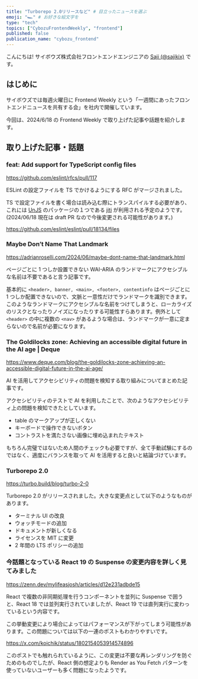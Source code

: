 ```yaml
---
title: "Turborepo 2.0リリースなど" # 目立ったニュースを選ぶ
emoji: "🏎️" # お好きな絵文字を
type: "tech"
topics: ["CybozuFrontendWeekly", "frontend"]
published: false
publication_name: "cybozu_frontend"
---
```


こんにちは! サイボウズ株式会社フロントエンドエンジニアの [Saji (@sajikix)](https://twitter.com/sajikix) です。

## はじめに

サイボウズでは毎週火曜日に Frontend Weekly という「一週間にあったフロントエンドニュースを共有する会」を社内で開催しています。

今回は、2024/6/18 の Frontend Weekly で取り上げた記事や話題を紹介します。

## 取り上げた記事・話題

### feat: Add support for TypeScript config files

https://github.com/eslint/rfcs/pull/117

ESLint の設定ファイルを TS でかけるようにする RFC がマージされました。

TS で設定ファイルを書く場合は読み込む際にトランスパイルする必要があり、これには [UnJS](https://unjs.io/) のパッケージの１つである [jiti](https://github.com/unjs/jiti) が利用される予定のようです。(2024/06/18 現在は draft PR なので今後変更される可能性があります。)

https://github.com/eslint/eslint/pull/18134/files

### Maybe Don’t Name That Landmark

https://adrianroselli.com/2024/06/maybe-dont-name-that-landmark.html

ページごとに 1 つしか設置できない WAI-ARIA のランドマークにアクセシブルな名前は不要であると言う記事です。

基本的に `<header>, banner, <main>, <footer>, contentinfo` はページごとに 1 つしか配置できないので、文脈と一意性だけでランドマークを識別できます。このようなランドマークにアクセシブルな名前をつけてしまうと、ローカライズのリスクとなったりノイズになったりする可能性すらあります。例外として `<header>` の中に複数の `<nav>` があるような場合は、ランドマークが一意に定まらないので名前が必要になります。

### The Goldilocks zone: Achieving an accessible digital future in the AI age | Deque

https://www.deque.com/blog/the-goldilocks-zone-achieving-an-accessible-digital-future-in-the-ai-age/

AI を活用してアクセシビリティの問題を検知する取り組みについてまとめた記事です。

アクセシビリティのテストで AI を利用したことで、次のようなアクセシビリティ上の問題を検知できたとしています。

- table のマークアップが正しくない
- キーボードで操作できないボタン
- コントラストを満たさない画像に埋め込まれたテキスト

もちろん完璧ではないため人間のチェックも必要ですが、全て手動試験にするのではなく、適度にバランスを取って AI を活用すると良いと結論づけています。

### Turborepo 2.0

https://turbo.build/blog/turbo-2-0

Turborepo 2.0 がリリースされました。大きな変更点として以下のようなものがあります。

- ターミナル UI の改良
- ウォッチモードの追加
- ドキュメントが新しくなる
- ライセンスを MIT に変更
- 2 年間の LTS ポリシーの追加

### 今話題となっている React 19 の Suspense の変更内容を詳しく見てみました

https://zenn.dev/mylifeasjosh/articles/d12e231adbde15

React で複数の非同期処理を行うコンポーネントを並列に Suspense で囲うと、React 18 では並列実行されていましたが、React 19 では直列実行に変わっているという内容です。

この挙動変更により場合によってはパフォーマンスが下がってしまう可能性があります。この問題については以下の一連のポストもわかりやすいです。

https://x.com/koichik/status/1802154053914574896

このポストでも触れられているように、この変更は不要な再レンダリングを防ぐためのものでしたが、React 側の想定よりも Render as You Fetch パターンを使っていないユーザーも多く問題になったようです。
